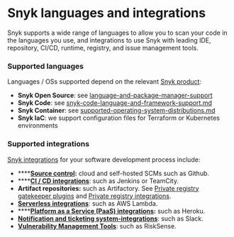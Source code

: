 # Snyk languages and integrations



Snyk supports a wide range of languages to allow you to scan your code in the languages you use, and integrations to use Snyk with leading IDE, repository, CI/CD, runtime, registry, and issue management tools.

### Supported languages

Languages / OSs supported depend on the relevant [Snyk product](snyk-products-and-environments.md):

* **Snyk Open Source**: see [language-and-package-manager-support](../products/snyk-open-source/language-and-package-manager-support/ "mention")
* **Snyk Code**: see [snyk-code-language-and-framework-support.md](../products/snyk-code/snyk-code-language-and-framework-support.md "mention")
* **Snyk Container**: see [supported-operating-system-distributions.md](../products/snyk-container/snyk-container-security-basics/supported-operating-system-distributions.md "mention")
* **Snyk IaC**: we support configuration files for Terraform or Kubernetes environments

### Supported integrations

[Snyk integrations](https://docs.snyk.io/integrations) for your software development process include:

* ****[**Source control**](../features/integrations/git-repository-scm-integrations/)**:** cloud and self-hosted SCMs such as Github.&#x20;
* ****[**CI / CD integrations**](../features/integrations/ci-cd-integrations/): such as Jenkins or TeamCity.
* **Artifact repositories:** such as Artifactory. See [Private registry gatekeeper plugins](https://docs.snyk.io/integrations/private-registry-gatekeeper-plugins) and [Private registry integrations](https://docs.snyk.io/integrations/private-registry-integrations).
* [**Serverless integrations**](https://docs.snyk.io/integrations/serverless-integrations): such as AWS Lambda.
* ****[**Platform as a Service (PaaS) integrations**](../features/integrations/platform-as-a-service-integrations/)**:** such as Heroku.
* [**Notification and ticketing system-integrations**](https://docs.snyk.io/integrations/notifications-ticketing-system-integrations): such as Slack.
* [**Vulnerability Management Tools**](../features/integrations/vulnerability-management-tools/): such as RiskSense.
